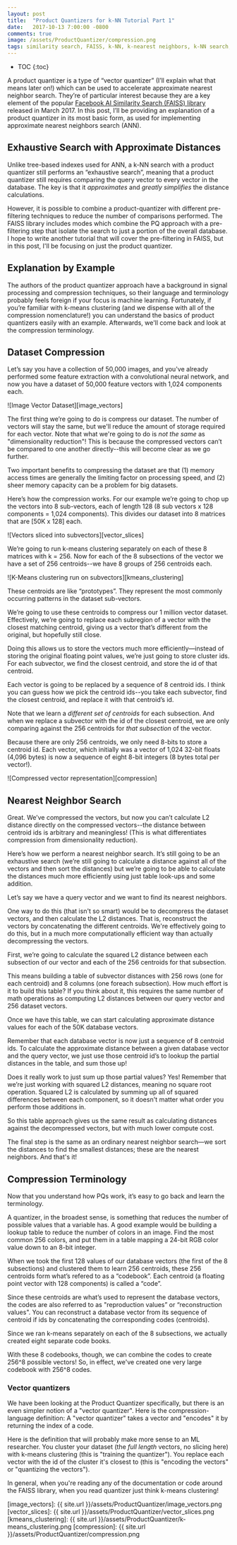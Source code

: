 ```yaml
---
layout: post
title:  "Product Quantizers for k-NN Tutorial Part 1"
date:   2017-10-13 7:00:00 -0800
comments: true
image: /assets/ProductQuantizer/compression.png
tags: similarity search, FAISS, k-NN, k-nearest neighbors, k-NN search, product quantizer, approximate nearest neighbors, ANN, quantization
---
```


* TOC
{:toc}

A product quantizer is a type of “vector quantizer” (I’ll explain what that means later on!) which can be used to accelerate approximate nearest neighbor search. They’re of particular interest because they are a key element of the popular [Facebook AI Similarity Search (FAISS) library](https://code.facebook.com/posts/1373769912645926/faiss-a-library-for-efficient-similarity-search/) released in March 2017. In this post, I’ll be providing an explanation of a product quantizer in its most basic form, as used for implementing approximate nearest neighbors search (ANN).

## Exhaustive Search with Approximate Distances
Unlike tree-based indexes used for ANN, a k-NN search with a product quantizer still performs an “exhaustive search”, meaning that a product quantizer still requires comparing the query vector to every vector in the database. The key is that it _approximates_ and _greatly simplifies_ the distance calculations.

However, it is possible to combine a product-quantizer with different pre-filtering techniques to reduce the number of comparisons performed. The FAISS library includes modes which combine the PQ approach with a pre-filtering step that isolate the search to just a portion of the overall database. I hope to write another tutorial that will cover the pre-filtering in FAISS, but in this post, I'll be focusing on just the product quantizer.

## Explanation by Example
The authors of the product quantizer approach have a background in signal processing and compression techniques, so their language and terminology probably feels foreign if your focus is machine learning. Fortunately, if you’re familiar with k-means clustering (and we dispense with all of the compression nomenclature!) you can understand the basics of product quantizers easily with an example. Afterwards, we'll come back and look at the compression terminology.

## Dataset Compression
Let’s say you have a collection of 50,000 images, and you've already performed some feature extraction with a convolutional neural network, and now you have a dataset of 50,000 feature vectors with 1,024 components each.

![Image Vector Dataset][image_vectors]

The first thing we’re going to do is compress our dataset. The number of vectors will stay the same, but we'll reduce the amount of storage required for each vector. Note that what we're going to do is _not the same_ as "dimensionality reduction"! This is because the compressed vectors can’t be compared to one another directly--this will become clear as we go further.

Two important benefits to compressing the dataset are that (1) memory access times are generally the limiting factor on processing speed, and (2) sheer memory capacity can be a problem for big datasets.

Here’s how the compression works. For our example we’re going to chop up the vectors into 8 sub-vectors, each of length 128 (8 sub vectors x 128 components = 1,024 components). This divides our dataset into 8 matrices that are [50K x 128] each.

![Vectors sliced into subvectors][vector_slices]

We’re going to run k-means clustering separately on each of these 8 matrices with k = 256. Now for each of the 8 subsections of the vector we have a set of 256 centroids--we have 8 groups of 256 centroids each.

![K-Means clustering run on subvectors][kmeans_clustering]

These centroids are like “prototypes”. They represent the most commonly occurring patterns in the dataset sub-vectors.

We’re going to use these centroids to compress our 1 million vector dataset. Effectively, we’re going to replace each subregion of a vector with the closest matching centroid, giving us a vector that’s different from the original, but hopefully still close.

Doing this allows us to store the vectors much more efficiently—instead of storing the original floating point values, we’re just going to store cluster ids. For each subvector, we find the closest centroid, and store the id of that centroid.

Each vector is going to be replaced by a sequence of 8 centroid ids. I think you can guess how we pick the centroid ids--you take each subvector, find the closest centroid, and replace it with that centroid’s id.

Note that we learn a _different set of centroids_ for each subsection. And when we replace a subvector with the id of the closest centroid, we are only comparing against the 256 centroids for _that subsection_ of the vector.

Because there are only 256 centroids, we only need 8-bits to store a centroid id. Each vector, which initially was a vector of 1,024 32-bit floats (4,096 bytes) is now a sequence of eight 8-bit integers (8 bytes total per vector!).  

![Compressed vector representation][compression]

## Nearest Neighbor Search
Great. We’ve compressed the vectors, but now you can’t calculate L2 distance directly on the compressed vectors--the distance between centroid ids is arbitrary and meaningless! (This is what differentiates compression from dimensionality reduction).

Here’s how we perform a nearest neighbor search. It’s still going to be an exhaustive search (we’re still going to calculate a distance against all of the vectors and then sort the distances) but we’re going to be able to calculate the distances much more efficiently using just table look-ups and some addition.

Let’s say we have a query vector and we want to find its nearest neighbors.

One way to do this (that isn't so smart) would be to decompress the dataset vectors, and then calculate the L2 distances. That is, reconstruct the vectors by concatenating the different centroids. We're effectively going to do this, but in a much more computationally efficient way than actually decompressing the vectors.

First, we’re going to calculate the squared L2 distance between each subsection of our vector and each of the 256 centroids for that subsection.

This means building a table of subvector distances with 256 rows (one for each centroid) and 8 columns (one foreach subsection). How much effort is it to build this table? If you think about it, this requires the same number of math operations as computing L2 distances between our query vector and 256 dataset vectors.

Once we have this table, we can start calculating approximate distance values for each of the 50K database vectors.

Remember that each database vector is now just a sequence of 8 centroid ids. To calculate the approximate  distance between a given database vector and the query vector, we just use those centroid id’s to lookup the partial distances in the table, and sum those up!

Does it really work to just sum up those partial values? Yes! Remember that we’re just working with squared L2 distances, meaning no square root operation. Squared L2 is calculated by summing up all of squared differences between each component, so it doesn't matter what order you perform those additions in.

So this table approach gives us the same result as calculating distances against the decompressed vectors, but with much lower compute cost.

The final step is the same as an ordinary nearest neighbor search—we sort the distances to find the smallest distances; these are the nearest neighbors. And that's it!

## Compression Terminology
Now that you understand how PQs work, it’s easy to go back and learn the terminology.

A quantizer, in the broadest sense, is something that reduces the number of possible values that a variable has. A good example would be building a lookup table to reduce the number of colors in an image. Find the most common 256 colors, and put them in a table mapping a 24-bit RGB color value down to an 8-bit integer.

When we took the first 128 values of our database vectors (the first of the 8 subsections) and clustered them to learn 256 centroids, these 256 centroids form what’s refered to as a “codebook”. Each centroid (a floating point vector with 128 components) is called a “code”.

Since these centroids are what’s used to represent the database vectors, the codes are also referred to as "reproduction values” or “reconstruction values". You can reconstruct a database vector from its sequence of centroid if ids by concatenating the corresponding codes (centroids).

Since we ran k-means separately on each of the 8 subsections, we actually created eight separate code books.

With these 8 codebooks, though, we can combine the codes to create 256^8 possible vectors! So, in effect, we've created one very large codebook with 256^8 codes.

### Vector quantizers
We have been looking at the Product Quantizer specifically, but there is an even simpler notion of a "vector quantizer". Here is the compression-language definition: A "vector quantizer" takes a vector and "encodes" it by returning the index of a code.

Here is the definition that will probably make more sense to an ML researcher. You cluster your dataset (the _full length_ vectors, no slicing here) with k-means clustering (this is "training the quantizer"). You replace each vector with the id of the cluster it's closest to (this is "encoding the vectors" or "quantizing the vectors").

In general, when you're reading any of the documentation or code around the FAISS library, when you read quantizer just think k-means clustering!

[image_vectors]: {{ site.url }}/assets/ProductQuantizer/image_vectors.png
[vector_slices]: {{ site.url }}/assets/ProductQuantizer/vector_slices.png
[kmeans_clustering]: {{ site.url }}/assets/ProductQuantizer/k-means_clustering.png
[compression]: {{ site.url }}/assets/ProductQuantizer/compression.png
